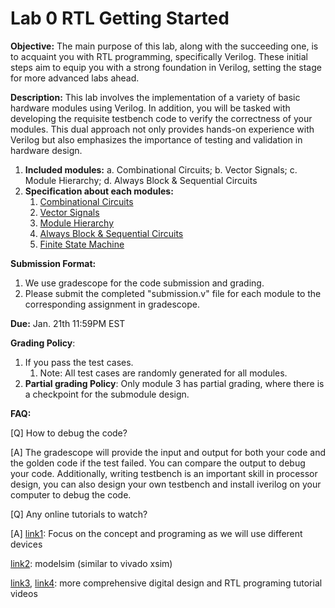 # Lab 0 RTL Getting Started

**Objective:** The main purpose of this lab, along with the succeeding one, is to acquaint you with RTL programming, specifically Verilog. These initial steps aim to equip you with a strong foundation in Verilog, setting the stage for more advanced labs ahead.

**Description:** This lab involves the implementation of a variety of basic hardware modules using Verilog. In addition, you will be tasked with developing the requisite testbench code to verify the correctness of your modules. This dual approach not only provides hands-on experience with Verilog but also emphasizes the importance of testing and validation in hardware design.

1. **Included modules:**  a. Combinational Circuits; b. Vector Signals; c. Module Hierarchy; d. Always Block & Sequential Circuits
2. **Specification about each modules:**
   1. [Combinational Circuits](./1-combinational_circuits/1-combuinational_circuits.md)
   2. [Vector Signals](./2-vector_signals/2-vector_signals.md)
   3. [Module Hierarchy](./3-module_hierarchy/3-module_hierarchy.md)
   4. [Always Block &amp; Sequential Circuits](./4-always_block/4-always_block.md)
   5. [Finite State Machine](./5-fsm/5-fsm.md)

**Submission Format:**

1. We use gradescope for the code submission and grading.
2. Please submit the completed "submission.v" file for each module to the corresponding assignment in gradescope.

**Due:** Jan. 21th 11:59PM EST

**Grading Policy**:

1. If you pass the test cases.
   1. Note: All test cases are randomly generated for all modules.
2. **Partial grading Policy**: Only module 3 has partial grading, where there is a checkpoint for the submodule design.

**FAQ:**

[Q] How to debug the code?

[A] The gradescope will provide the input and output for both your code and the golden code if the test failed. You can compare the output to debug your code. Additionally, writing testbench is an important skill in processor design, you can also design your own testbench and install iverilog on your computer to debug the code.

[Q] Any online tutorials to watch?

[A] [link1](https://www.youtube.com/watch?v=lLg1AgA2Xoo&list=PLEBQazB0HUyT1WmMONxRZn9NmQ_9CIKhb&index=1): Focus on the concept and programing as we will use different devices

[link2](https://www.youtube.com/watch?v=9mpRF6bAY1g): modelsim (similar to vivado xsim)

[link3](https://www.youtube.com/watch?v=YodFKbKxElo&list=PLfGJEQLQIDBN0VsXQ68_FEYyqcym8CTDN), [link4](https://www.youtube.com/watch?v=S26TPZm4zzM&list=PL3Soy1ohxlP1TLpcbYXYcVWItRy_XrUk8): more comprehensive digital design and RTL programing tutorial videos
